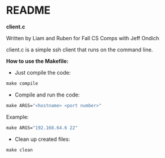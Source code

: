 # README

**client.c**

Written by Liam and Ruben for Fall CS Comps with Jeff Ondich
    
client.c is a simple ssh client that runs on the command line. 

**How to use the Makefile:**
- Just compile the code:
```makefile
make compile
```
- Compile and run the code:
```makefile
make ARGS="<hostname> <port number>"
```
Example:
```makefile
make ARGS="192.168.64.6 22"
```
- Clean up created files:
```makefile
make clean
```